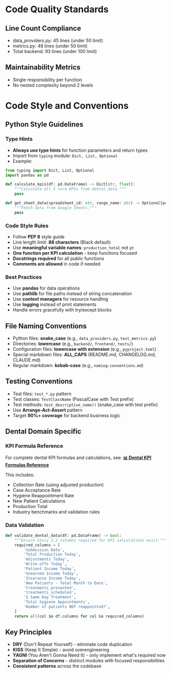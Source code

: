 # Code Quality Standards

## Line Count Compliance
- data_providers.py: 45 lines (under 50 limit)
- metrics.py: 48 lines (under 50 limit)
- Total backend: 93 lines (under 100 limit)

## Maintainability Metrics
- Single responsibility per function
- No nested complexity beyond 2 levels

# Code Style and Conventions

## Python Style Guidelines

### Type Hints
- **Always use type hints** for function parameters and return types
- Import from `typing` module: `Dict, List, Optional`
- Example:
```python
from typing import Dict, List, Optional
import pandas as pd

def calculate_kpis(df: pd.DataFrame) -> Dict[str, float]:
    """Calculate all 5 core KPIs from dental data."""
    pass

def get_sheet_data(spreadsheet_id: str, range_name: str) -> Optional[pd.DataFrame]:
    """Fetch data from Google Sheets."""
    pass
```

### Code Style Rules
- Follow **PEP 8** style guide
- Line length limit: **88 characters** (Black default)
- Use **meaningful variable names**: `production_total` not `pt`
- **One function per KPI calculation** - keep functions focused
- **Docstrings required** for all public functions
- **Comments are allowed** in code if needed

### Best Practices
- Use **pandas** for data operations
- Use **pathlib** for file paths instead of string concatenation
- Use **context managers** for resource handling
- Use **logging** instead of print statements
- Handle errors gracefully with try/except blocks

## File Naming Conventions
- Python files: **snake_case** (e.g., `data_providers.py`, `test_metrics.py`)
- Directories: **lowercase** (e.g., `backend/`, `frontend/`, `tests/`)
- Configuration files: **lowercase with extension** (e.g., `pyproject.toml`)
- Special markdown files: **ALL_CAPS** (README.md, CHANGELOG.md, CLAUDE.md)
- Regular markdown: **kebab-case** (e.g., `naming-conventions.md`)

## Testing Conventions
- Test files: `test_*.py` pattern
- Test classes: `TestClassName` (PascalCase with Test prefix)
- Test methods: `test_descriptive_name()` (snake_case with test prefix)
- Use **Arrange-Act-Assert** pattern
- Target **90%+ coverage** for backend business logic

## Dental Domain Specific

### KPI Formula Reference
For complete dental KPI formulas and calculations, see:
**[📊 Dental KPI Formulas Reference](../../reference/dental-kpi-formulas.md)**

This includes:
- Collection Rate (using adjusted production)
- Case Acceptance Rate
- Hygiene Reappointment Rate
- New Patient Calculations
- Production Total
- Industry benchmarks and validation rules

### Data Validation
```python
def validate_dental_data(df: pd.DataFrame) -> bool:
    """Ensure Story 2.1 columns required for KPI calculations exist."""
    required_columns = [
        'Submission Date',
        'Total Production Today',
        'Adjustments Today',
        'Write-offs Today',
        'Patient Income Today',
        'Unearned Income Today',
        'Insurance Income Today',
        'New Patients - Total Month to Date',
        'treatments_presented',
        'treatments_scheduled',
        '$ Same Day Treatment',
        'Total hygiene Appointments',
        'Number of patients NOT reappointed?',
    ]
    return all(col in df.columns for col in required_columns)
```

## Key Principles
- **DRY** (Don't Repeat Yourself) - eliminate code duplication
- **KISS** (Keep It Simple) - avoid overengineering
- **YAGNI** (You Aren't Gonna Need It) - only implement what's required now
- **Separation of Concerns** - distinct modules with focused responsibilities
- **Consistent patterns** across the codebase
